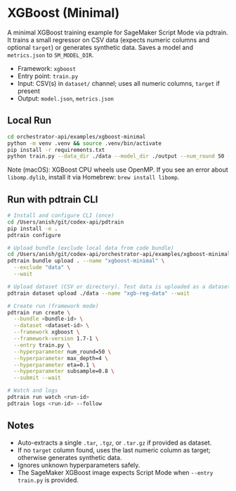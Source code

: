 # XGBoost (Minimal)

A minimal XGBoost training example for SageMaker Script Mode via pdtrain. It trains a small regressor on CSV data (expects numeric columns and optional `target`) or generates synthetic data. Saves a model and `metrics.json` to `SM_MODEL_DIR`.

- Framework: `xgboost`
- Entry point: `train.py`
- Input: CSV(s) in `dataset/` channel; uses all numeric columns, `target` if present
- Output: `model.json`, `metrics.json`

## Local Run

```bash
cd orchestrator-api/examples/xgboost-minimal
python -m venv .venv && source .venv/bin/activate
pip install -r requirements.txt
python train.py --data_dir ./data --model_dir ./output --num_round 50 --max_depth 4 --eta 0.1
```

Note (macOS): XGBoost CPU wheels use OpenMP. If you see an error about `libomp.dylib`, install it via Homebrew: `brew install libomp`.

## Run with pdtrain CLI

```bash
# Install and configure CLI (once)
cd /Users/anish/git/codex-api/pdtrain
pip install -e .
pdtrain configure

# Upload bundle (exclude local data from code bundle)
cd /Users/anish/git/codex-api/orchestrator-api/examples/xgboost-minimal
pdtrain bundle upload . --name "xgboost-minimal" \
  --exclude "data" \
  --wait

# Upload dataset (CSV or directory). Test data is uploaded as a dataset, not bundled with code.
pdtrain dataset upload ./data --name "xgb-reg-data" --wait

# Create run (framework mode)
pdtrain run create \
  --bundle <bundle-id> \
  --dataset <dataset-id> \
  --framework xgboost \
  --framework-version 1.7-1 \
  --entry train.py \
  --hyperparameter num_round=50 \
  --hyperparameter max_depth=4 \
  --hyperparameter eta=0.1 \
  --hyperparameter subsample=0.8 \
  --submit --wait

# Watch and logs
pdtrain run watch <run-id>
pdtrain logs <run-id> --follow
```

## Notes
- Auto-extracts a single `.tar`, `.tgz`, or `.tar.gz` if provided as dataset.
- If no `target` column found, uses the last numeric column as target; otherwise generates synthetic data.
- Ignores unknown hyperparameters safely.
- The SageMaker XGBoost image expects Script Mode when `--entry train.py` is provided.
